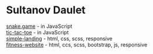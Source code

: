 # Sultanov Daulet
[snake.game](https://daulet999.github.io/snake/) - in JavaScript  
[tic-tac-toe](https://daulet999.github.io/noughts_crosses/) - in JavaScript  
[simple-landing](https://daulet999.github.io/TheLoop/) - html, css, scss, responsive  
[fitness-website](https://daulet999.github.io/fitness_website/) - html, ccs, scss, bootstrap, js, responsive
